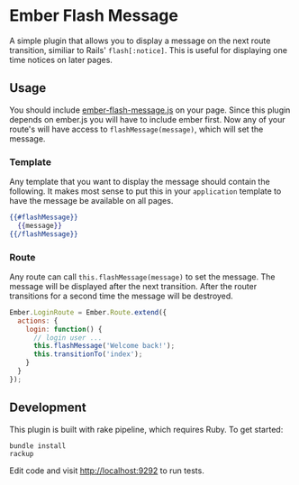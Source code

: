 # Ember Flash Message

A simple plugin that allows you to display a message on the next route
transition, similiar to Rails' ``flash[:notice]``. This is useful for
displaying one time notices on later pages.

## Usage

You should include
[ember-flash-message.js](https://raw.github.com/ryanto/ember-flash-message/master/flash-message.js) on your page. Since this
plugin depends on ember.js you will have to include ember first. Now any
of your route's will have access to ``flashMessage(message)``, which
will set the message.

### Template

Any template that you want to display the message should contain the
following. It makes most sense to put this in your ``application``
template to have the message be available on all pages.

```handlebars
{{#flashMessage}}
  {{message}}
{{/flashMessage}}
```

### Route

Any route can call ``this.flashMessage(message)`` to set the message.
The message will be displayed after the next transition. After the
router transitions for a second time the message will be destroyed.

```javascript
Ember.LoginRoute = Ember.Route.extend({
  actions: {
    login: function() {
      // login user ...
      this.flashMessage('Welcome back!');
      this.transitionTo('index');
    }
  }
});
```

## Development

This plugin is built with rake pipeline, which requires Ruby. To get
started:

```
bundle install
rackup
```

Edit code and visit [http://localhost:9292](http://localhost:9292) to
run tests.
